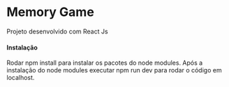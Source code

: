 <h1>Memory Game</h1>
<p>Projeto desenvolvido com React Js</p>

<h4>Instalação</h4>
<p>Rodar npm install para instalar os pacotes do node modules.
Após a instalação do node modules executar npm run dev para rodar o código em localhost.
</p>